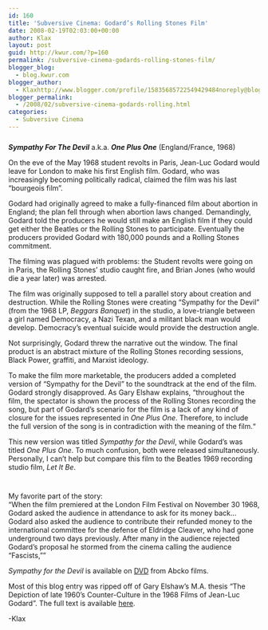 ```yaml
---
id: 160
title: 'Subversive Cinema: Godard’s Rolling Stones Film'
date: 2008-02-19T02:03:00+00:00
author: Klax
layout: post
guid: http://kwur.com/?p=160
permalink: /subversive-cinema-godards-rolling-stones-film/
blogger_blog:
  - blog.kwur.com
blogger_author:
  - Klaxhttp://www.blogger.com/profile/15835685722549429484noreply@blogger.com
blogger_permalink:
  - /2008/02/subversive-cinema-godards-rolling.html
categories:
  - Subversive Cinema
---
```

<div class="pf-content">
  <p>
    <a onblur="try {parent.deselectBloggerImageGracefully();} catch(e) {}" href="http://www.kwur.com/blog/uploaded_images/godard_jones-793939.jpg"><img style="margin: 0px auto 10px; display: block; text-align: center; cursor: pointer;" src="http://www.kwur.com/blog/uploaded_images/godard_jones-793936.jpg" alt="" border="0" /></a><span style="font-weight: bold; font-style: italic;">Sympathy For The Devil</span> a.k.a. <span style="font-weight: bold; font-style: italic;">One Plus One</span> (England/France, 1968)
  </p>
  
  <p>
    On the eve of the May 1968 student revolts in Paris, Jean-Luc Godard would leave for London to make his first English film. Godard, who was increasingly becoming politically radical, claimed the film was his <span style="font-style: normal;">last “bourgeois film”. </span>
  </p>
  
  <p>
    Godard had originally agreed to make a fully-financed film about abortion in England; the plan fell through when abortion laws changed. Demandingly, Godard told the producers he would still make an English film if they could get either the Beatles or the Rolling Stones to participate. Eventually the producers provided Godard with 180,000 pounds and a Rolling Stones commitment.
  </p>
  
  <p>
    The filming was plagued with problems: the Student revolts were going on in Paris, the Rolling Stones’ studio caught fire, and Brian Jones (who would die a year later) was arrested.
  </p>
  
  <p>
    The film was originally supposed to tell a parallel story about creation and destruction. While the Rolling Stones were creating “Sympathy for the Devil” (from the 1968 LP, <span style="font-style: italic;">Beggars Banquet</span>) in the studio, a love-triangle between a girl named Democracy, a Nazi Texan, and a militant black man would develop. Democracy’s eventual suicide would provide the destruction angle.
  </p>
  
  <p>
    Not surprisingly, Godard threw the narrative out the window. The final product is an abstract mixture of the Rolling Stones recording sessions, Black Power, graffiti, and Marxist ideology.
  </p>
  
  <p>
  </p>
  
  <p>
    To make the film more marketable, the producers added a completed version of “Sympathy for the Devil” to the soundtrack at the end of the film. Godard strongly disapproved. As Gary Elshaw explains, “throughout the film, the spectator is shown the process of the Rolling Stones recording the song, but part of Godard’s scenario for the film is a lack of any kind of closure for the issues represented in <i>One Plus One</i><span style="font-style: normal;">. Therefore, to include the full version of the song is in contradiction with the meaning of the film.</span>“
  </p>
  
  <p>
    This new version was titled <span style="font-style: italic;">Sympathy for the Devil</span>, while Godard’s was titled <span style="font-style: italic;">One Plus One</span>. To much confusion, both were released simultaneously. Personally, I can’t help but compare this film to the Beatles 1969 recording studio film, <span style="font-style: italic;">Let It Be</span>.
  </p>
  
  <p>
    <a onblur="try {parent.deselectBloggerImageGracefully();} catch(e) {}" href="http://www.kwur.com/blog/uploaded_images/cinemarxist-796924.jpg"><img style="margin: 0px auto 10px; display: block; text-align: center; cursor: pointer;" src="http://www.kwur.com/blog/uploaded_images/cinemarxist-796921.jpg" alt="" border="0" /></a><br />My favorite part of the story:<br />“When the film premiered at the London Film Festival on November 30 1968, Godard asked the audience in attendance to ask for its money back…Godard also asked the audience to contribute their refunded money to the international committee for the defense of Eldridge Cleaver, who had gone underground two days previously. After many in the audience rejected Godard’s proposal he stormed from the cinema calling the audience “Fascists,””
  </p>
  
  <p>
    <span style="font-style: italic;">Sympathy for the Devil</span> is available on <a href="http://www.amazon.com/Sympathy-Devil-Mick-Jagger/dp/B0000DC13U/ref=pd_bbs_sr_2?ie=UTF8&s=dvd&qid=1203389728&sr=8-2">DVD</a> from Abcko films.
  </p>
  
  <p>
    Most of this blog entry was ripped off of Gary Elshaw’s M.A. thesis “The Depiction of late 1960’s Counter-Culture in the 1968 Films of Jean-Luc Godard”. The full text is available <a href="http://elshaw.tripod.com/jlg/One_Plus_One.html">here</a>.
  </p>
  
  <p>
    -Klax
  </p>
</div>